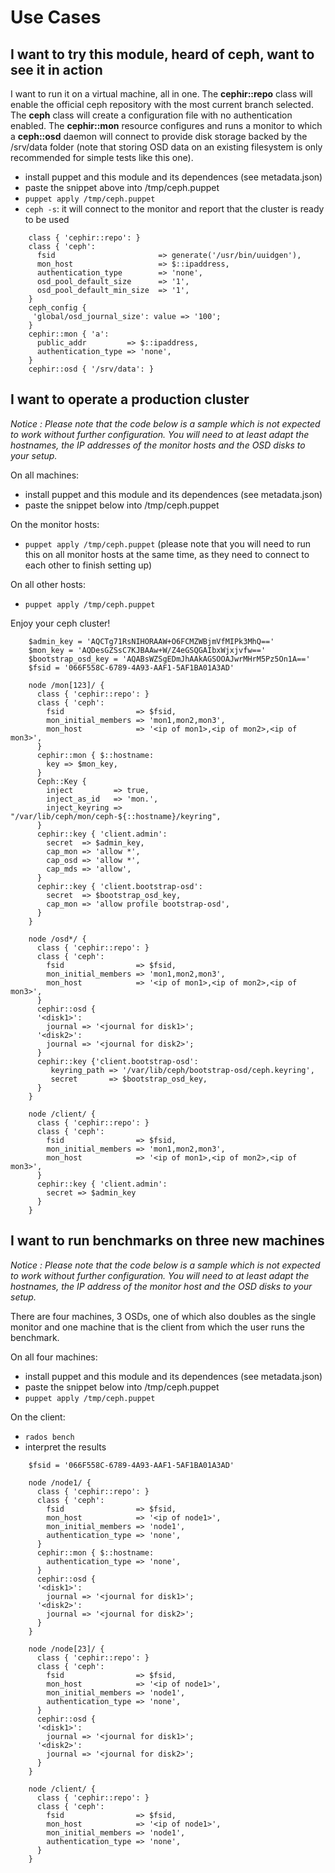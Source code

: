 Use Cases
=========

I want to try this module, heard of ceph, want to see it in action
------------------------------------------------------------------

I want to run it on a virtual machine, all in one. The **cephir::repo** class will enable the official ceph repository with the most current branch selected. The **ceph** class will create a configuration file with no authentication enabled. The **cephir::mon** resource configures and runs a monitor to which a **ceph::osd** daemon will connect to provide disk storage backed by the /srv/data folder (note that storing OSD data on an existing filesystem is only recommended for simple tests like this one).

* install puppet and this module and its dependences (see metadata.json)
* paste the snippet above into /tmp/ceph.puppet
* `puppet apply /tmp/ceph.puppet`
* `ceph -s`: it will connect to the monitor and report that the cluster is ready to be used

```
    class { 'cephir::repo': }
    class { 'ceph':
      fsid                       => generate('/usr/bin/uuidgen'),
      mon_host                   => $::ipaddress,
      authentication_type        => 'none',
      osd_pool_default_size      => '1',
      osd_pool_default_min_size  => '1',
    }
    ceph_config {
     'global/osd_journal_size': value => '100';
    }
    cephir::mon { 'a':
      public_addr         => $::ipaddress,
      authentication_type => 'none',
    }
    cephir::osd { '/srv/data': }
```

I want to operate a production cluster
--------------------------------------

_Notice : Please note that the code below is a sample which is not expected to work without further configuration. You will need to at least adapt the hostnames, the IP addresses of the monitor hosts and the OSD disks to your setup._

On all machines:
* install puppet and this module and its dependences (see metadata.json)
* paste the snippet below into /tmp/ceph.puppet

On the monitor hosts:
* `puppet apply /tmp/ceph.puppet` (please note that you will need to run this on all monitor hosts at the same time, as they need to connect to each other to finish setting up)

On all other hosts:
* `puppet apply /tmp/ceph.puppet`

Enjoy your ceph cluster!

```
    $admin_key = 'AQCTg71RsNIHORAAW+O6FCMZWBjmVfMIPk3MhQ=='
    $mon_key = 'AQDesGZSsC7KJBAAw+W/Z4eGSQGAIbxWjxjvfw=='
    $bootstrap_osd_key = 'AQABsWZSgEDmJhAAkAGSOOAJwrMHrM5Pz5On1A=='
    $fsid = '066F558C-6789-4A93-AAF1-5AF1BA01A3AD'

    node /mon[123]/ {
      class { 'cephir::repo': }
      class { 'ceph':
        fsid                => $fsid,
        mon_initial_members => 'mon1,mon2,mon3',
        mon_host            => '<ip of mon1>,<ip of mon2>,<ip of mon3>',
      }
      cephir::mon { $::hostname:
        key => $mon_key,
      }
      Ceph::Key {
        inject         => true,
        inject_as_id   => 'mon.',
        inject_keyring => "/var/lib/ceph/mon/ceph-${::hostname}/keyring",
      }
      cephir::key { 'client.admin':
        secret  => $admin_key,
        cap_mon => 'allow *',
        cap_osd => 'allow *',
        cap_mds => 'allow',
      }
      cephir::key { 'client.bootstrap-osd':
        secret  => $bootstrap_osd_key,
        cap_mon => 'allow profile bootstrap-osd',
      }
    }

    node /osd*/ {
      class { 'cephir::repo': }
      class { 'ceph':
        fsid                => $fsid,
        mon_initial_members => 'mon1,mon2,mon3',
        mon_host            => '<ip of mon1>,<ip of mon2>,<ip of mon3>',
      }
      cephir::osd {
      '<disk1>':
        journal => '<journal for disk1>';
      '<disk2>':
        journal => '<journal for disk2>';
      }
      cephir::key {'client.bootstrap-osd':
         keyring_path => '/var/lib/ceph/bootstrap-osd/ceph.keyring',
         secret       => $bootstrap_osd_key,
      }
    }

    node /client/ {
      class { 'cephir::repo': }
      class { 'ceph':
        fsid                => $fsid,
        mon_initial_members => 'mon1,mon2,mon3',
        mon_host            => '<ip of mon1>,<ip of mon2>,<ip of mon3>',
      }
      cephir::key { 'client.admin':
        secret => $admin_key
      }
    }
```

I want to run benchmarks on three new machines
----------------------------------------------

_Notice : Please note that the code below is a sample which is not expected to work without further configuration. You will need to at least adapt the hostnames, the IP address of the monitor host and the OSD disks to your setup._

There are four machines, 3 OSDs, one of which also doubles as the single monitor and one machine that is the client from which the user runs the benchmark.

On all four machines:
* install puppet and this module and its dependences (see metadata.json)
* paste the snippet below into /tmp/ceph.puppet
* `puppet apply /tmp/ceph.puppet`

On the client:
* `rados bench`
* interpret the results

```
    $fsid = '066F558C-6789-4A93-AAF1-5AF1BA01A3AD'

    node /node1/ {
      class { 'cephir::repo': }
      class { 'ceph':
        fsid                => $fsid,
        mon_host            => '<ip of node1>',
        mon_initial_members => 'node1',
        authentication_type => 'none',
      }
      cephir::mon { $::hostname:
        authentication_type => 'none',
      }
      cephir::osd {
      '<disk1>':
        journal => '<journal for disk1>';
      '<disk2>':
        journal => '<journal for disk2>';
      }
    }

    node /node[23]/ {
      class { 'cephir::repo': }
      class { 'ceph':
        fsid                => $fsid,
        mon_host            => '<ip of node1>',
        mon_initial_members => 'node1',
        authentication_type => 'none',
      }
      cephir::osd {
      '<disk1>':
        journal => '<journal for disk1>';
      '<disk2>':
        journal => '<journal for disk2>';
      }
    }

    node /client/ {
      class { 'cephir::repo': }
      class { 'ceph':
        fsid                => $fsid,
        mon_host            => '<ip of node1>',
        mon_initial_members => 'node1',
        authentication_type => 'none',
      }
    }
```

